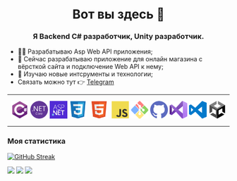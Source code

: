 <div id="header" align="center">
  <h1>Вот вы здесь 👋</h1>
  <h3>Я Backend С# разработчик, Unity разработчик.</h3>
</div>

- 👨‍💻 Разрабатываю Asp Web API приложения;
- 🔭 Сейчас разрабатываю приложение для онлайн магазина с вёрсткой сайта и подключение Web API к нему;
- 🌱 Изучаю новые интсрументы и технологии;
- Связать можно тут 👉 [Telegram](https://t.me/Andr0medaaa)
---
<div align="center">
  <img src="https://github.com/devicons/devicon/blob/master/icons/csharp/csharp-original.svg"  title="C Sharp" alt="csharp" width="40" height="40"/>
  <img src="https://github.com/devicons/devicon/blob/master/icons/dotnetcore/dotnetcore-original.svg"  title=".Net Core" alt="dotnetcore" width="40" height="40"/>
  <img src="sources/image.png"  title="Asp.Net" alt="aspdotnet" width="40" height="40"/>
  <img src="https://github.com/devicons/devicon/blob/master/icons/css3/css3-original.svg"  title="CSS3" alt="CSS" width="40" height="40"/>&nbsp;
  <img src="https://github.com/devicons/devicon/blob/master/icons/html5/html5-original.svg" title="HTML5" alt="HTML" width="40" height="40"/>&nbsp;
  <img src="https://github.com/devicons/devicon/blob/master/icons/javascript/javascript-original.svg" title="JavaScript" alt="JavaScript" width="40" height="40"/>
  <img src="sources/git-bash-seeklogo.svg" title="Git" **alt="Git" width="40" height="40"/>
  <img src="sources/github-icon-seeklogo.svg" title="Github" **alt="Github" width="40" height="40"/>
  <img src="https://github.com/devicons/devicon/blob/master/icons/visualstudio/visualstudio-original.svg" title="Visual Studio" **alt="Visual Studio" width="40" height="40"/>
  <img src="sources/visual-studio-code-seeklogo.svg" title="Visual Studio" **alt="Visual Studio" width="40" height="40"/>
  <img src="https://github.com/devicons/devicon/blob/master/icons/unity/unity-original.svg" title="Unity" **alt="Unity" width="40" height="40"/>
</div>

---
### Моя статистика
[![GitHub Streak](https://github-readme-streak-stats.herokuapp.com?user=Androoomeda&theme=tokyonight&hide_border=true&border_radius=20&locale=ru&card_width=1000&card_height=200)](https://git.io/streak-stats)

![](http://github-profile-summary-cards.vercel.app/api/cards/profile-details?username=Androoomeda&theme=blueberry) 
![](http://github-profile-summary-cards.vercel.app/api/cards/repos-per-language?username=Androoomeda&theme=blueberry)
![](http://github-profile-summary-cards.vercel.app/api/cards/stats?username=Androoomeda&theme=blueberry)
